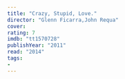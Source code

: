 ```yaml
---
title: "Crazy, Stupid, Love."
director: "Glenn Ficarra,John Requa"
cover: 
rating: 7
imdb: "tt1570728"
publishYear: "2011"
read: "2014"
tags:
- 
---
```

